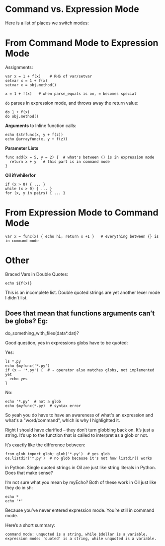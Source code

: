 Command vs. Expression Mode
===========================


Here is a list of places we switch modes:

# From Command Mode to Expression Mode

Assignments:

```
var x = 1 + f(x)    # RHS of var/setvar
setvar x = 1 + f(x)
setvar x = obj.method()   

x = 1 + f(x)   # when parse_equals is on, = becomes special
```

`do` parses in expression mode, and throws away the return value:

```
do 1 + f(x)
do obj.method()
```

**Arguments** to Inline function calls:

```
echo $strfunc(x, y + f(z))
echo @arrayfunc(x, y + f(z))
```

**Parameter Lists**

```
func add(x = 5, y = 2) {  # what's between () is in expression mode
  return x + y   # this part is in command mode
}
```

**Oil if/while/for**

```
if (x > 0) { ... }
while (x > 0) { ... }
for (x, y in pairs) { ... }
```


# From Expression Mode to Command Mode

```
var x = func(x) { echo hi; return x +1 }   # everything between {} is in command mode
```


# Other

Braced Vars in Double Quotes:

```
echo ${f(x)}
```

This is an incomplete list.  Double quoted strings are yet another lexer mode I didn't list.


## Does that mean that functions arguments can’t be globs? Eg:

do_something_with_files(data*.dat)?


Good question, yes in expressions globs have to be quoted:

Yes:

```
ls *.py
echo $myfunc('*.py')
if (x ~ '*.py') {  # ~ operator also matches globs, not implemented yet
  echo yes
}

```

No:

```
echo '*.py'  # not a glob
echo $myfunc(*.py)  # syntax error
```

So yeah you do have to have an awareness of what's an expression and what's a "word/command", which is why I highlighted it.




Right I should have clarified – they don’t turn globbing back on. It’s just a string. It’s up to the function that is called to interpret as a glob or not.

It’s exactly like the difference between:

    from glob import glob; glob('*.py')  # yes glob
    os.listdir('*.py')  # no glob because it's not how listdir() works

in Python. Single quoted strings in Oil are just like string literals in Python. Does that make sense?

I’m not sure what you mean by myEcho? Both of these work in Oil just like they
do in sh:

    echo *
    echo '*'

Because you’ve never entered expression mode. You’re still in command mode.

Here’s a short summary:

    command mode: unquoted is a string, while $dollar is a variable.
    expression mode: 'quoted' is a string, while unquoted is a variable.


